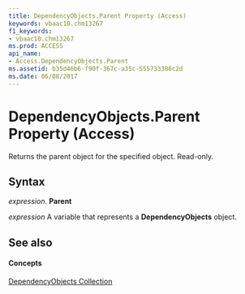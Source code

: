 ```yaml
---
title: DependencyObjects.Parent Property (Access)
keywords: vbaac10.chm13267
f1_keywords:
- vbaac10.chm13267
ms.prod: ACCESS
api_name:
- Access.DependencyObjects.Parent
ms.assetid: b35d46b6-f90f-367c-a35c-555733386c2d
ms.date: 06/08/2017
---
```



# DependencyObjects.Parent Property (Access)

Returns the parent object for the specified object. Read-only.


## Syntax

 _expression_. **Parent**

 _expression_ A variable that represents a **DependencyObjects** object.


## See also


#### Concepts


[DependencyObjects Collection](dependencyobjects-object-access.md)

